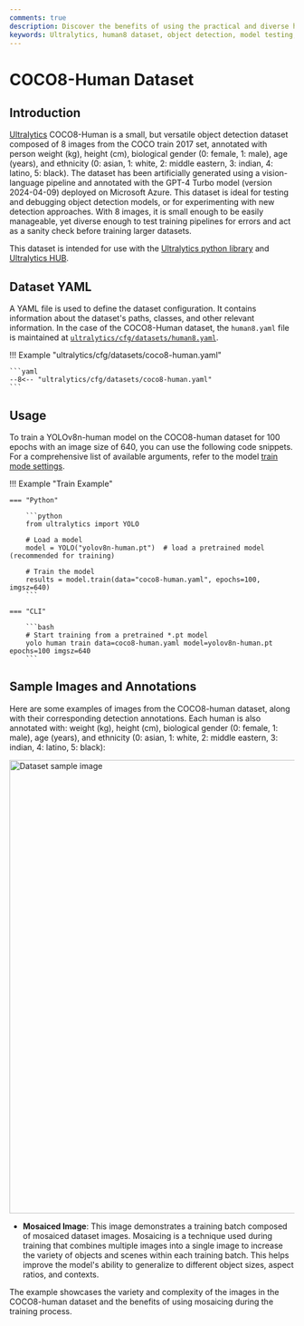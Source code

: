 ```yaml
---
comments: true
description: Discover the benefits of using the practical and diverse human8 dataset for object detection model testing. Learn to configure and use it via Ultralytics HUB and YOLOv8.
keywords: Ultralytics, human8 dataset, object detection, model testing, dataset configuration, detection approaches, sanity check, training pipelines, YOLOv8
---
```


# COCO8-Human Dataset

## Introduction

[Ultralytics](https://ultralytics.com) COCO8-Human is a small, but versatile object detection dataset composed of 8 images from the COCO train 2017 set, annotated with person weight (kg), height (cm), biological gender (0: female, 1: male), age (years), and ethnicity (0: asian, 1: white, 2: middle eastern, 3: indian, 4: latino, 5: black). The dataset has been artificially generated using a vision-language pipeline and annotated with the GPT-4 Turbo model (version 2024-04-09) deployed on Microsoft Azure. This dataset is ideal for testing and debugging object detection models, or for experimenting with new detection approaches. With 8 images, it is small enough to be easily manageable, yet diverse enough to test training pipelines for errors and act as a sanity check before training larger datasets.

 This dataset is intended for use with the [Ultralytics python library](https://github.com/ultralytics/ultralytics) and [Ultralytics HUB](https://hub.ultralytics.com).

## Dataset YAML

A YAML file is used to define the dataset configuration. It contains information about the dataset's paths, classes, and other relevant information. In the case of the COCO8-Human dataset, the `human8.yaml` file is maintained at [`ultralytics/cfg/datasets/human8.yaml`](https://github.com/ultralytics/ultralytics/blob/main/ultralytics/cfg/datasets/human8.yaml).

!!! Example "ultralytics/cfg/datasets/coco8-human.yaml"

    ```yaml
    --8<-- "ultralytics/cfg/datasets/coco8-human.yaml"
    ```

## Usage

To train a YOLOv8n-human model on the COCO8-human dataset for 100 epochs with an image size of 640, you can use the following code snippets. For a comprehensive list of available arguments, refer to the model [train mode settings](../../modes/train.md#train-settings).

!!! Example "Train Example"

    === "Python"

        ```python
        from ultralytics import YOLO

        # Load a model
        model = YOLO("yolov8n-human.pt")  # load a pretrained model (recommended for training)

        # Train the model
        results = model.train(data="coco8-human.yaml", epochs=100, imgsz=640)
        ```

    === "CLI"

        ```bash
        # Start training from a pretrained *.pt model
        yolo human train data=coco8-human.yaml model=yolov8n-human.pt epochs=100 imgsz=640
        ```

## Sample Images and Annotations

Here are some examples of images from the COCO8-human dataset, along with their corresponding detection annotations. Each human is also annotated with: weight (kg), height (cm), biological gender (0: female, 1: male), age (years), and ethnicity (0: asian, 1: white, 2: middle eastern, 3: indian, 4: latino, 5: black):

<img src="https://github.com/ultralytics/ultralytics/assets/3855193/dc3cbd2e-28e8-4459-98b2-659e52792e51" alt="Dataset sample image" width="800">

- **Mosaiced Image**: This image demonstrates a training batch composed of mosaiced dataset images. Mosaicing is a technique used during training that combines multiple images into a single image to increase the variety of objects and scenes within each training batch. This helps improve the model's ability to generalize to different object sizes, aspect ratios, and contexts.

The example showcases the variety and complexity of the images in the COCO8-human dataset and the benefits of using mosaicing during the training process.